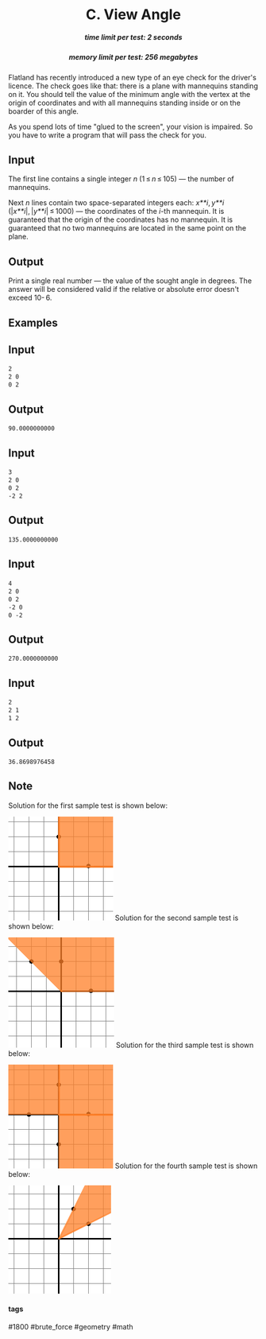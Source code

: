 <h1 style='text-align: center;'> C. View Angle</h1>

<h5 style='text-align: center;'>time limit per test: 2 seconds</h5>
<h5 style='text-align: center;'>memory limit per test: 256 megabytes</h5>

Flatland has recently introduced a new type of an eye check for the driver's licence. The check goes like that: there is a plane with mannequins standing on it. You should tell the value of the minimum angle with the vertex at the origin of coordinates and with all mannequins standing inside or on the boarder of this angle. 

As you spend lots of time "glued to the screen", your vision is impaired. So you have to write a program that will pass the check for you.

## Input

The first line contains a single integer *n* (1 ≤ *n* ≤ 105) — the number of mannequins.

Next *n* lines contain two space-separated integers each: *x**i*, *y**i* (|*x**i*|, |*y**i*| ≤ 1000) — the coordinates of the *i*-th mannequin. It is guaranteed that the origin of the coordinates has no mannequin. It is guaranteed that no two mannequins are located in the same point on the plane.

## Output

Print a single real number — the value of the sought angle in degrees. The answer will be considered valid if the relative or absolute error doesn't exceed 10- 6. 

## Examples

## Input


```
2  
2 0  
0 2  

```
## Output


```
90.0000000000  

```
## Input


```
3  
2 0  
0 2  
-2 2  

```
## Output


```
135.0000000000  

```
## Input


```
4  
2 0  
0 2  
-2 0  
0 -2  

```
## Output


```
270.0000000000  

```
## Input


```
2  
2 1  
1 2  

```
## Output


```
36.8698976458  

```
## Note

Solution for the first sample test is shown below: 

 ![](images/5b5ef129340b6bdbcc4a456bb8baf225b73bb9c4.png) Solution for the second sample test is shown below: 

 ![](images/286d3cc7d8f210be3208dac2e2e4210920257301.png) Solution for the third sample test is shown below: 

 ![](images/7b6af7b9f654011f74f2177901874341c499b3a3.png) Solution for the fourth sample test is shown below: 

 ![](images/f3c98dd6747ea0a08d94e7ec54947c82343a3de0.png) 

#### tags 

#1800 #brute_force #geometry #math 